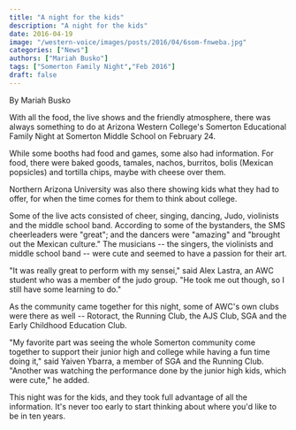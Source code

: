 ```yaml
---
title: "A night for the kids"
description: "A night for the kids"
date: 2016-04-19
image: "/western-voice/images/posts/2016/04/6som-fnweba.jpg"
categories: ["News"]
authors: ["Mariah Busko"]
tags: ["Somerton Family Night","Feb 2016"]
draft: false
---
```

By Mariah Busko

With all the food, the live shows and the friendly atmosphere, there was always something to do at Arizona Western College's Somerton Educational Family Night at Somerton Middle School on February 24.

While some booths had food and games, some also had information. For food, there were baked goods, tamales, nachos, burritos, bolis (Mexican popsicles) and tortilla chips, maybe with cheese over them.

Northern Arizona University was also there showing kids what they had to offer, for when the time comes for them to think about college.

Some of the live acts consisted of cheer, singing, dancing, Judo, violinists and the middle school band. According to some of the bystanders, the SMS cheerleaders were "great"; and the dancers were "amazing" and "brought out the Mexican culture." The musicians -- the singers, the violinists and middle school band -- were cute and seemed to have a passion for their art.

"It was really great to perform with my sensei," said Alex Lastra, an AWC student who was a member of the judo group. "He took me out though, so I still have some learning to do."

As the community came together for this night, some of AWC's own clubs were there as well -- Rotoract, the Running Club, the AJS Club, SGA and the Early Childhood Education Club.

"My favorite part was seeing the whole Somerton community come together to support their junior high and college while having a fun time doing it," said Yaiven Ybarra, a member of SGA and the Running Club. "Another was watching the performance done by the junior high kids, which were cute," he added.

This night was for the kids, and they took full advantage of all the information. It's never too early to start thinking about where you'd like to be in ten years.